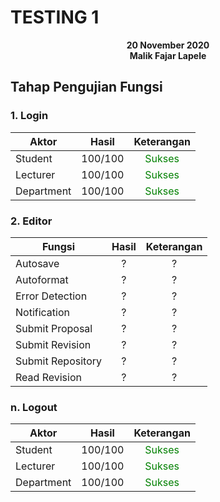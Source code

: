 # TESTING 1

<div style="text-align:center;font-weight:bold">20 November 2020<br>Malik Fajar Lapele</div>

## Tahap Pengujian Fungsi

### 1. Login

| <span style="display:inline-block;text-align:center;width:100%">Aktor</span> |  Hasil  |               Keterangan                |
| :----------------------------------------------------------- | :-----: | :-------------------------------------: |
| Student                                                      | 100/100 | <span style="color:green">Sukses</span> |
| Lecturer                                                     | 100/100 | <span style="color:green">Sukses</span> |
| Department                                                   | 100/100 | <span style="color:green">Sukses</span> |

### 2. Editor

| <span style="display:inline-block;text-align:center;width:100%">Fungsi</span> | Hasil | Keterangan |
| :----------------------------------------------------------- | :---: | :--------: |
| Autosave                                                     |   ?   |     ?      |
| Autoformat                                                   |   ?   |     ?      |
| Error Detection                                              |   ?   |     ?      |
| Notification                                                 |   ?   |     ?      |
| Submit Proposal                                              |   ?   |     ?      |
| Submit Revision                                              |   ?   |     ?      |
| Submit Repository                                            |   ?   |     ?      |
| Read Revision                                                |   ?   |     ?      |

### n. Logout

| <span style="display:inline-block;text-align:center;width:100%">Aktor</span> |  Hasil  |               Keterangan                |
| :----------------------------------------------------------- | :-----: | :-------------------------------------: |
| Student                                                      | 100/100 | <span style="color:green">Sukses</span> |
| Lecturer                                                     | 100/100 | <span style="color:green">Sukses</span> |
| Department                                                   | 100/100 | <span style="color:green">Sukses</span> |